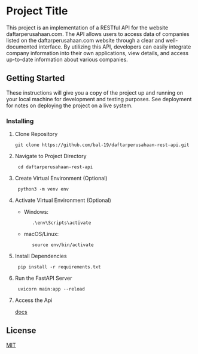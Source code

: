 # Project Title

This project is an implementation of a RESTful API for the website daftarperusahaan.com. The API allows users to access data of companies listed on the daftarperusahaan.com website through a clear and well-documented interface. By utilizing this API, developers can easily integrate company information into their own applications, view details, and access up-to-date information about various companies.

## Getting Started

These instructions will give you a copy of the project up and running on
your local machine for development and testing purposes. See deployment
for notes on deploying the project on a live system.

### Installing

1. Clone Repository

       git clone https://github.com/bal-19/daftarperusahaan-rest-api.git

2. Navigate to Project Directory

        cd daftarperusahaan-rest-api

3. Create Virtual Environment (Optional)

        python3 -m venv env

4. Activate Virtual Environment (Optional)

   - Windows: 

            .\env\Scripts\activate

   - macOS/Linux:

            source env/bin/activate

5. Install Dependencies

        pip install -r requirements.txt

6. Run the FastAPI Server

        uvicorn main:app --reload

7. Access the Api

    [docs](http://127.0.0.1:8000/docs)    

## License

[MIT](LICENSE)
